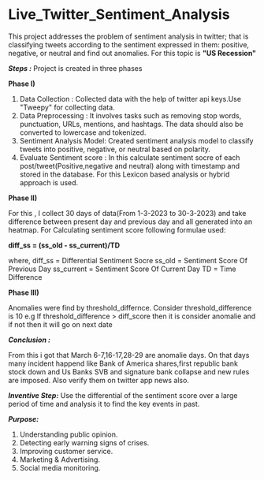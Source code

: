 # Live_Twitter_Sentiment_Analysis

This project addresses the problem of sentiment analysis in twitter; that is classifying tweets according to the sentiment expressed in them: positive, negative, or neutral and find out anomalies.
For this topic is **"US Recession"**

_**Steps :**_
Project is created in three phases

**Phase I)**

1) Data Collection : Collected data with the help of twitter api keys.Use "Tweepy" for collecting data.
2) Data Preprocessing : It involves tasks such as removing stop words, punctuation, URLs, mentions, and hashtags. The data should also be converted to lowercase and tokenized.
3) Sentiment Analysis Model: Created sentiment analysis model  to classify tweets into positive, negative, or neutral based on polarity.
4) Evaluate Sentiment score : In this calculate sentiment socre of each post/tweet(Positive,negative and neutral) along with timestamp and stored in the database. For this Lexicon based analysis or hybrid approach is used.

**Phase II)**

For this , I collect 30 days of data(From 1-3-2023 to 30-3-2023) and take difference between present day and previous day and all generated into an heatmap.
For Calculating sentiment score following formulae used:

**diff_ss = (ss_old - ss_current)/TD**

where,
diff_ss = Differential Sentiment Socre
ss_old = Sentiment Score Of Previous Day
ss_current = Sentiment Score Of Current Day
TD = Time Difference

**Phase III)**

Anomalies were find by threshold_differnce.
Consider threshold_difference is 10
e.g If threshold_difference > diff_score then it is consider anomalie and if not then it will go on next date

_**Conclusion :**_

From this i got that  March 6-7,16-17,28-29 are anomalie days. On that days many incident happend like Bank of America shares,first republic bank stock down and Us Banks SVB and signature bank collapse and new rules are imposed. Also verify them on twitter app news also.

_**Inventive Step:**_
Use the differential of the sentiment score over a large period of time and analysis it to find the key events in past.

_**Purpose:**_
1) Understanding public opinion.
2) Detecting early warning signs of crises.
3) Improving customer service.
4) Marketing & Advertising.
5) Social media monitoring.
